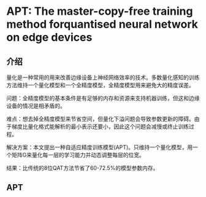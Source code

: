 # APT: The master-copy-free training method forquantised neural network on edge devices

## 介绍

量化是一种常用的用来改善边缘设备上神经网络效率的技术。多数量化感知的训练方法维持一个量化模型和一个全精度模型，全精度模型用来避免大的精度误差。

问题：全精度模型的基本条件是有足够的内存和资源来支持机器训练，但这和边缘设备的情况是相矛盾的。

难点：想去掉全精度模型来节省空间，但量化下溢问题会导致参数更新的障碍。由于梯度比量化格式能解析的最小表示还要小，因此这个问题会减慢或终止训练过程。

解决方案：本文提出一种自适应精度训练模型(APT)。只维持一个量化模型，用一个矩阵G来量化每一层的学习能力并动态调整每层的位宽。

结果：比传统的8位QAT方法节省了60-72.5%的模型参数内存。

## APT




